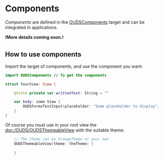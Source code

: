 # Components
  
_Components_ are defined in the [OUDSComponents](https://ios.unified-design-system.orange.com/documentation/oudstokenscomponent/) target and can be integrated in applications.

❗**More details coming soon.**❗

## How to use components

Import the target of components, and use the component you want:

```swift
import OUDSComponents // To get the components

struct YourView: View {

    @State private var writtenText: String = ""

    var body: some View {
        OUDSFormsTextInput(placeholder: "Some placeholder to display", value: $writtenText)
    }
}
```

Of course you must use in your root view the <doc:/OUDS/OUDSThemeableView> with the suitable theme:

```swift
    // The theme can be OrangeTheme or your own
    OUDSThemeableView(theme: theTheme) {
        
    }
``` 
